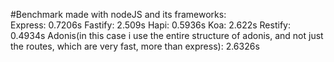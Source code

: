 #Benchmark made with nodeJS and its frameworks: <br>
Express: 0.7206s
Fastify: 2.509s
Hapi: 0.5936s
Koa: 2.622s
Restify: 0.4934s
Adonis(in this case i use the entire structure of adonis, and not just the routes, which are very fast, more than express): 2.6326s